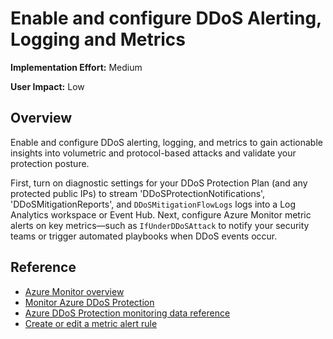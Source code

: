 #  Enable and configure DDoS Alerting, Logging and Metrics

**Implementation Effort:** Medium

**User Impact:** Low

## Overview

Enable and configure DDoS alerting, logging, and metrics to gain actionable insights into volumetric and protocol-based attacks and validate your protection posture. 

First, turn on diagnostic settings for your DDoS Protection Plan (and any protected public IPs) to stream 'DDoSProtectionNotifications', 'DDoSMitigationReports', and `DDoSMitigationFlowLogs` logs into a Log Analytics workspace or Event Hub. Next, configure Azure Monitor metric alerts on key metrics—such as `IfUnderDDoSAttack` to notify your security teams or trigger automated playbooks when DDoS events occur. 

## Reference

* [Azure Monitor overview](https://learn.microsoft.com/en-us/azure/azure-monitor/fundamentals/overview)
* [Monitor Azure DDoS Protection](https://learn.microsoft.com/en-us/azure/ddos-protection/monitor-ddos-protection)
* [Azure DDoS Protection monitoring data reference](https://learn.microsoft.com/en-us/azure/ddos-protection/monitor-ddos-protection-reference)
* [Create or edit a metric alert rule](https://learn.microsoft.com/en-us/azure/azure-monitor/alerts/alerts-create-metric-alert-rule)


